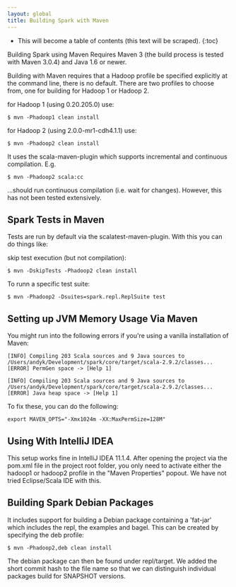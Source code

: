 ```yaml
---
layout: global
title: Building Spark with Maven
---
```


* This will become a table of contents (this text will be scraped).
{:toc}

Building Spark using Maven Requires Maven 3 (the build process is tested with Maven 3.0.4) and Java 1.6 or newer.

Building with Maven requires that a Hadoop profile be specified explicitly at the command line, there is no default. There are two profiles to choose from, one for building for Hadoop 1 or Hadoop 2.

for Hadoop 1 (using 0.20.205.0) use:

    $ mvn -Phadoop1 clean install


for Hadoop 2 (using 2.0.0-mr1-cdh4.1.1) use:

    $ mvn -Phadoop2 clean install

It uses the scala-maven-plugin which supports incremental and continuous compilation. E.g.

    $ mvn -Phadoop2 scala:cc

…should run continuous compilation (i.e. wait for changes). However, this has not been tested extensively.

## Spark Tests in Maven ##

Tests are run by default via the scalatest-maven-plugin. With this you can do things like:

skip test execution (but not compilation):

    $ mvn -DskipTests -Phadoop2 clean install

To runn a specific test suite:

    $ mvn -Phadoop2 -Dsuites=spark.repl.ReplSuite test


## Setting up JVM Memory Usage Via Maven ##

You might run into the following errors if you're using a vanilla installation of Maven:

    [INFO] Compiling 203 Scala sources and 9 Java sources to /Users/andyk/Development/spark/core/target/scala-2.9.2/classes...
    [ERROR] PermGen space -> [Help 1]

    [INFO] Compiling 203 Scala sources and 9 Java sources to /Users/andyk/Development/spark/core/target/scala-2.9.2/classes...
    [ERROR] Java heap space -> [Help 1]

To fix these, you can do the following:

    export MAVEN_OPTS="-Xmx1024m -XX:MaxPermSize=128M"


## Using With IntelliJ IDEA ##

This setup works fine in IntelliJ IDEA 11.1.4. After opening the project via the pom.xml file in the project root folder, you only need to activate either the hadoop1 or hadoop2 profile in the "Maven Properties" popout. We have not tried Eclipse/Scala IDE with this.

## Building Spark Debian Packages ##

It includes support for building a Debian package containing a 'fat-jar' which includes the repl, the examples and bagel. This can be created by specifying the deb profile:

    $ mvn -Phadoop2,deb clean install

The debian package can then be found under repl/target. We added the short commit hash to the file name so that we can distinguish individual packages build for SNAPSHOT versions.
